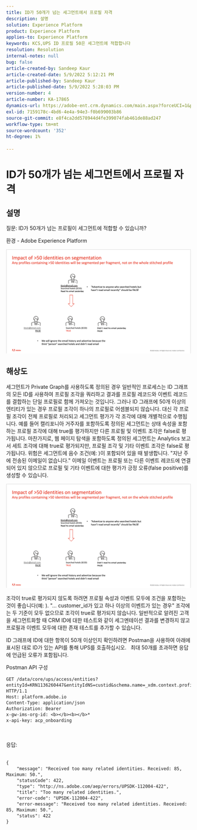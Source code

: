```yaml
---
title: ID가 50개가 넘는 세그먼트에서 프로필 자격
description: 설명
solution: Experience Platform
product: Experience Platform
applies-to: Experience Platform
keywords: KCS,UPS ID 프로필 50은 세그먼트에 적합합니다
resolution: Resolution
internal-notes: null
bug: false
article-created-by: Sandeep Kaur
article-created-date: 5/9/2022 5:12:21 PM
article-published-by: Sandeep Kaur
article-published-date: 5/9/2022 5:28:03 PM
version-number: 4
article-number: KA-17865
dynamics-url: https://adobe-ent.crm.dynamics.com/main.aspx?forceUCI=1&pagetype=entityrecord&etn=knowledgearticle&id=28d49c2a-bbcf-ec11-a7b5-00224809c27a
exl-id: 7159178c-4bd6-4e4a-94e3-f0b699003b86
source-git-commit: e8f4ca2dd578944d4fe399074fab461de88ad247
workflow-type: tm+mt
source-wordcount: '352'
ht-degree: 1%

---
```


# ID가 50개가 넘는 세그먼트에서 프로필 자격

## 설명


질문: ID가 50개가 넘는 프로필이 세그먼트에 적합할 수 있습니까?

환경 - Adobe Experience Platform



![](assets/___2ed49c2a-bbcf-ec11-a7b5-00224809c27a___.png)






## 해상도


세그먼트가 Private Graph를 사용하도록 정의된 경우 일반적인 프로세스는 ID 그래프의 모든 ID를 사용하여 프로필 조각을 쿼리하고 결과를 프로필 레코드와 이벤트 레코드를 결합하는 단일 프로필로 함께 가져오는 것입니다. 그러나 ID 그래프에 50개 이상의 엔티티가 있는 경우 프로필 조각이 하나의 프로필로 어셈블되지 않습니다. 대신 각 프로필 조각이 전체 프로필로 처리되고 세그먼트 평가가 각 조각에 대해 개별적으로 수행됩니다. 예를 들어 캘리포니아 거주자를 포함하도록 정의된 세그먼트는 상태 속성을 포함하는 프로필 조각에 대해 true를 평가하지만 다른 프로필 및 이벤트 조각은 false로 평가됩니다. 마찬가지로, 웹 페이지 탐색을 포함하도록 정의된 세그먼트는 Analytics 보고서 세트 조각에 대해 true로 평가되지만, 프로필 조각 및 기타 이벤트 조각은 false로 평가됩니다. 위험은 세그먼트에 음수 조건(예: )이 포함되어 있을 때 발생합니다. &quot;지난 주에 전송된 이메일이 없습니다.&quot; 이메일 이벤트는 프로필 또는 다른 이벤트 레코드에 연결되어 있지 않으므로 프로필 및 기타 이벤트에 대한 평가가 긍정 오류(false positive)를 생성할 수 있습니다.

![](assets/6d02b7b2-cf7f-ec11-8d21-0022480aa950.png)

조각이 true로 평가되지 않도록 하려면 프로필 속성과 이벤트 모두에 조건을 포함하는 것이 좋습니다(예: ). &quot;... customer_id가 있고 하나 이상의 이벤트가 있는 경우&quot; 조각에는 두 기준이 모두 없으므로 조각이 true로 평가되지 않습니다. 일반적으로 알려진 고객을 세그먼트화할 때 CRM ID에 대한 테스트와 같이 세그멘테이션 결과를 변경하지 않고 프로필과 이벤트 모두에 대한 존재 테스트를 추가할 수 있습니다.

ID 그래프에 ID에 대한 항목이 50개 이상인지 확인하려면 Postman을 사용하여 아래에 표시된 대로 ID가 있는 API를 통해 UPS를 호출하십시오.   최대 50개를 초과하면 응답에 언급된 오류가 포함됩니다.

Postman API 구성


```
GET /data/core/ups/access/entities?entityId=KRN1136260447&entityIdNS=custid&schema.name=_xdm.context.profile HTTP/1.1
Host: platform.adobe.io
Content-Type: application/json
Authorization: Bearer 
x-gw-ims-org-id: <b></b><b></b>*
x-api-key: acp_onboarding
```

<br><br>응답:<br><br>

```
{
    "message": "Received too many related identities. Received: 85, Maximum: 50.",
    "statusCode": 422,
    "type": "http://ns.adobe.com/aep/errors/UPSDK-112004-422",
    "title": "Too many related identities.",
    "error-code": "UPSDK-112004-422",
    "error-message": "Received too many related identities. Received: 85, Maximum: 50.",
    "status": 422
}
```
